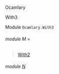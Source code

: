 Ocamlary

With3

Module `Ocamlary.With3`

<a id="module-M"></a>

###### module M =

> [With2](Ocamlary.With2.md)


<a id="module-N"></a>

###### module [N](Ocamlary.With3.N.md)